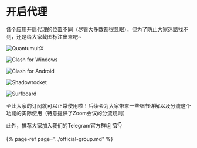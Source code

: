 # 开启代理

各个应用开启代理的位置不同（尽管大多数都很显眼），但为了防止大家迷路找不到，还是给大家截图标注出来吧~

![QuantumultX](../.gitbook/assets/kai-qi-dai-li-q.jpg)

![Clash for Windows](../.gitbook/assets/kai-qi-dai-li-win.jpg)

![Clash for Android](../.gitbook/assets/kai-qi-dai-li-cfa.jpg)

![Shadowrocket](../.gitbook/assets/kai-qi-dai-li-s.jpg)

![Surfboard](../.gitbook/assets/kai-qi-dai-li-surf.jpg)

至此大家的订阅就可以正常使用啦！后续会为大家带来一些细节详解以及分流这个功能的实际使用（特意提供了Zoom会议的分流规则）

此外，推荐大家加入我们的Telegram官方群组 🏆👇 

{% page-ref page="../official-group.md" %}

